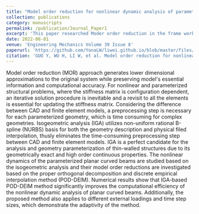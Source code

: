 ```yaml
---
title: "Model order reduction for nonlinear dynamic analysis of parameterized curved beam structures based on Isogeometric analysis"
collection: publications
category: manuscripts
permalink: /publication/Journal_Paper1
excerpt: 'This paper researched Moder order reduction in the frame work of IGA.'
date: 2022-06-01
venue: 'Engineering Mechanics Volume 39 Issue 8'
paperurl: 'https://github.com/YonaLW/liwei.github.io/blob/master/files/Journal_Paper1.pdf'
citation: 'GUO Y, WU H, LI W, et al. Model order reduction for nonlinear dynamic analysis of parameterized curved beam structures based on isogeometric analysis[J]. 工程力学, 2022, 39(8): 31-48.'
---
```


Model order reduction (MOR) approach generates lower dimensional approximations to the original system while preserving model's essential information and computational accuracy. For nonlinear and parameterized structural problems, where the stiffness matrix is configuration dependent, an iterative solution procedure is inevitable and a revisit to all the elements is essential for updating the stiffness matrix. Considering the difference between CAD and finite element models, a preprocessing step is necessary for each parameterized geometry, which is time consuming for complex geometries. Isogeometric analysis (IGA) utilizes non-uniform rational B-spline (NURBS) basis for both the geometry description and physical filed interpolation, thusly eliminates the time-consuming preprocessing step between CAD and finite element models. IGA is a perfect candidate for the analysis and geometry parameterization of thin-walled structures due to its geometrically exact and high order continuous properties. The nonlinear dynamics of the parameterized planar curved beams are studied based on the isogeometric analysis and their model order reductions are investigated based on the proper orthogonal decomposition and discrete empirical interpolation method (POD-DEIM). Numerical results show that IGA-based POD-DEIM method significantly improves the computational efficiency of the nonlinear dynamic analysis of planar curved beams. Additionally, the proposed method also applies to different external loadings and time step sizes, which demonstrate the adaptivity of the method. 
